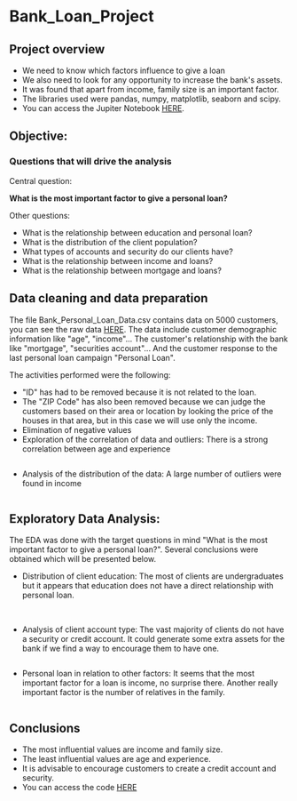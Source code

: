 # Bank_Loan_Project
## Project overview
* We need to know which factors influence to give a loan
* We also need to look for any opportunity to increase the bank's assets.
* It was found that apart from income, family size is an important factor.
* The libraries used were pandas, numpy, matplotlib, seaborn and scipy.
* You can access the Jupiter Notebook [HERE](https://github.com/victort9/Bank_Loan_Project/blob/main/Files/Bank_Personal_Loan_Analysis.ipynb).

## Objective:
### Questions that will drive the analysis
Central question:

**What is the most important factor to give a personal loan?**

Other questions:

* What is the relationship between education and personal loan?
* What is the distribution of the client population?
* What types of accounts and security do our clients have?
* What is the relationship between income and loans?
* What is the relationship between mortgage and loans?

## Data cleaning and data preparation

The file Bank_Personal_Loan_Data.csv contains data on 5000 customers, you can see the raw data [HERE](https://github.com/victort9/Bank_Loan_Project/blob/main/Files/Bank_Personal_Loan_Data.csv). The data include customer demographic information like "age", "income"... The customer's relationship with the bank like "mortgage", "securities account"... And the customer response to the last personal loan campaign "Personal Loan".

The activities performed were the following:

* "ID" has had to be removed because it is not related to the loan. 
* The "ZIP Code" has also been removed because we can judge the customers based on their area or location by looking the price of the houses in that area, but in this case we will use only the income.
* Elimination of negative values
* Exploration of the correlation of data and outliers: There is a strong correlation between age and experience

![]()

* Analysis of the distribution of the data: A large number of outliers were found in income

![]()

## Exploratory Data Analysis:
The EDA was done with the target questions in mind "What is the most important factor to give a personal loan?". Several conclusions were obtained which will be presented below.

* Distribution of client education: The most of clients are undergraduates but it appears that education does not have a direct relationship with personal loan.

![]()
![]()

* Analysis of client account type: The vast majority of clients do not have a security or credit account. It could generate some extra assets for the bank if we find a way to encourage them to have one.

![]()

* Personal loan in relation to other factors: It seems that the most important factor for a loan is income, no surprise there. Another really important factor is the number of relatives in the family.

![]()

## Conclusions
* The most influential values are income and family size.
* The least influential values are age and experience.
* It is advisable to encourage customers to create a credit account and security.
* You can access the code [HERE]()
